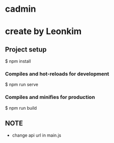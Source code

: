 # cadmin
# create by Leonkim

## Project setup
$ npm install

### Compiles and hot-reloads for development
$ npm run serve

### Compiles and minifies for production
$ npm run build

## NOTE
* change api url in main.js